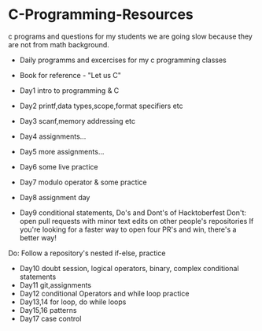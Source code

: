 # C-Programming-Resources
c programs and questions for my students
we are going slow because they are not from math background.

- Daily programms and excercises for my c programming classes
- Book for reference - "Let us C"

- Day1 intro to programming & C
- Day2 printf,data types,scope,format specifiers etc
- Day3 scanf,memory addressing etc
- Day4 assignments...
- Day5 more assignments...
- Day6 some live practice
- Day7 modulo operator & some practice
- Day8 assignment day
- Day9 conditional statements,
Do's and Dont's of Hacktoberfest
Don't: open pull requests with minor text edits on other people's repositories
If you're looking for a faster way to open four PR's and win, there's a better way!

Do: Follow a repository's nested if-else, practice
- Day10 doubt session, logical operators, binary, complex conditional statements
- Day11 git,assignments
- Day12 conditional Operators and while loop practice
- Day13,14 for loop, do while loops
- Day15,16 patterns
- Day17 case control 
